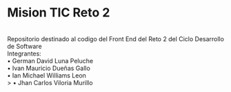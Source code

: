 <h1>Mision TIC Reto 2</h1><br/>
Repositorio destinado al codigo del Front End del Reto 2 del Ciclo Desarrollo de Software<br/>
Integrantes:<br/>
  • German David Luna Peluche<br/>
  • Ivan Mauricio Dueñas Gallo<br/>
  • Ian Michael Williams Leon<br/>>
  • Jhan Carlos Viloria Murillo<br/>
